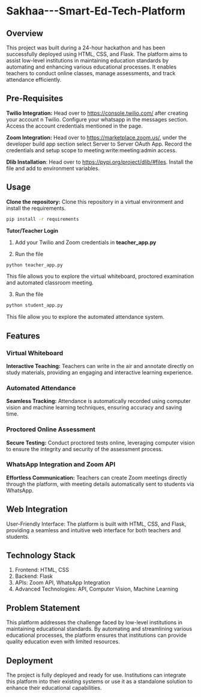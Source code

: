 # Sakhaa---Smart-Ed-Tech-Platform

## Overview
This project was built during a 24-hour hackathon and has been successfully deployed using HTML, CSS, and Flask. The platform aims to assist low-level institutions in maintaining education standards by automating and enhancing various educational processes. It enables teachers to conduct online classes, manage assessments, and track attendance efficiently.

## Pre-Requisites
**Twilio Integration:** Head over to https://console.twilio.com/ after creating your account n Twilio. Configure your whatsapp in the messages section. Access the account credentials mentioned in the page.

**Zoom Integration:** Head over to https://marketplace.zoom.us/, under the developer build app section select Server to Server OAuth App. Record the credentials and setup scope to meeting:write:meeting:admin access. 

**Dlib Installation**: Head over to https://pypi.org/project/dlib/#files. Install the file and add to environment variables.

## Usage
**Clone the repository:** Clone this repository in a virtual environment and install the requirements.
```bash
pip install -r requirements
``` 

**Tutor/Teacher Login**
1. Add your Twilio and Zoom credentials in **teacher_app.py** 


2. Run the file
```bash
python teacher_app.py
```
This file allows you to explore the virtual whiteboard, proctored examination and automated classroom meeting. 

3. Run the file
```bash
python student_app.py
```
This file allow you to explore the automated attendance system.

## Features

### Virtual Whiteboard
**Interactive Teaching:** Teachers can write in the air and annotate directly on study materials, providing an engaging and interactive learning experience.

### Automated Attendance
**Seamless Tracking:** Attendance is automatically recorded using computer vision and machine learning techniques, ensuring accuracy and saving time.

### Proctored Online Assessment
**Secure Testing:** Conduct proctored tests online, leveraging computer vision to ensure the integrity and security of the assessment process.

### WhatsApp Integration and Zoom API
**Effortless Communication:** Teachers can create Zoom meetings directly through the platform, with meeting details automatically sent to students via WhatsApp.

## Web Integration
User-Friendly Interface: The platform is built with HTML, CSS, and Flask, providing a seamless and intuitive web interface for both teachers and students.

## Technology Stack
1. Frontend: HTML, CSS
2. Backend: Flask
3. APIs: Zoom API, WhatsApp Integration
4. Advanced Technologies: API, Computer Vision, Machine Learning

## Problem Statement
This platform addresses the challenge faced by low-level institutions in maintaining educational standards. By automating and streamlining various educational processes, the platform ensures that institutions can provide quality education even with limited resources.

## Deployment
The project is fully deployed and ready for use. Institutions can integrate this platform into their existing systems or use it as a standalone solution to enhance their educational capabilities.
